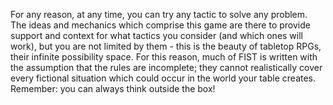 For any reason, at any time, you can try any tactic to solve any problem. The ideas and mechanics which comprise this game are there to provide support and context for what tactics you consider (and which ones will work), but you are not limited by them - this is the beauty of tabletop RPGs, their infinite possibility space. For this reason, much of FIST is written with the assumption that the rules are incomplete; they cannot realistically cover every fictional situation which could occur in the world your table creates. Remember: you can always think outside the box!